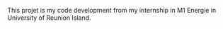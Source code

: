 This projet is my code development from my internship in M1 Energie in University of Reunion Island.

